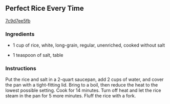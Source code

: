 ## Perfect Rice Every Time

[7c9d7ee5fb](http://www.epicurious.com/recipes/food/views/perfect-rice-every-time-378334)

### Ingredients

 - 1 cup of rice, white, long-grain, regular, unenriched, cooked without salt

 - 1 teaspoon of salt, table

### Instructions

Put the rice and salt in a 2-quart saucepan, add 2 cups of water, and cover the pan with a tight-fitting lid. Bring to a boil, then reduce the heat to the lowest possible setting. Cook for 14 minutes. Turn off heat and let the rice steam in the pan for 5 more minutes. Fluff the rice with a fork.